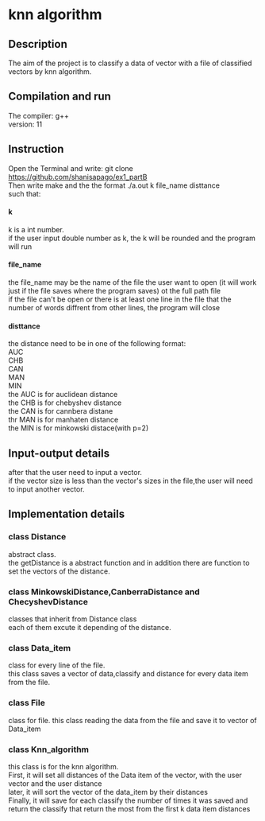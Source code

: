 # knn algorithm
## Description
The aim of the project is to classify a data of vector with a file of classified vectors by knn algorithm.

## Compilation and run
The compiler: g++</br>
version: 11

## Instruction
Open the Terminal and write: git clone https://github.com/shanisapago/ex1_partB </br>
Then write make and the the format ./a.out k file_name disttance </br>
such that: </br>
#### k
k is a int number. </br>
if the user input double number as k, the k will be rounded and the program will run </br>
#### file_name
the file_name may be the name of the file the user want to open (it will work just if the file saves where the program saves) ot the full path file </br>
if the file can't be open or there is at least one line in the file that the number of words diffrent from other lines, the program will close </br>
#### disttance
the distance need to be in one of the following format:</br>
AUC </br>
CHB </br>
CAN </br>
MAN </br>
MIN </br>
the AUC is for auclidean distance </br>
the CHB is for chebyshev distance </br>
the CAN is for cannbera distane </br>
thr MAN is for manhaten distance </br>
the MIN is for minkowski distace(with p=2) </br>

## Input-output details
after that the user need to input a vector.</br>
if the vector size is less than the vector's sizes in the file,the user will need to input another vector.</br>

## Implementation details
### class Distance
abstract class.</br>
the getDistance is a abstract function and in addition there are function to set the vectors of the distance.</br>
### class MinkowskiDistance,CanberraDistance and ChecyshevDistance
classes that inherit from Distance class</br>
each of them excute it depending of the distance.</br>
### class Data_item
class for every line of the file.</br>
this class saves a vector of data,classify and distance for every data item from the file.</br>
### class File
class for file. this class reading the data from the file and save it to vector of Data_item</br>
### class Knn_algorithm
this class is for the knn algorithm.</br>
First, it will set all distances of the Data item of the vector, with the user vector and the user distance</br>
later, it will sort the vector of the data_item by their distances</br>
Finally, it will save for each classify the number of times it was saved and return the classify that return the most from the first k data item distances</br>




